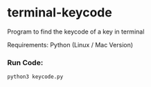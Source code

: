 # terminal-keycode
Program to find the keycode of a key in terminal

Requirements: Python (Linux / Mac Version)

### Run Code:
```
python3 keycode.py
```
